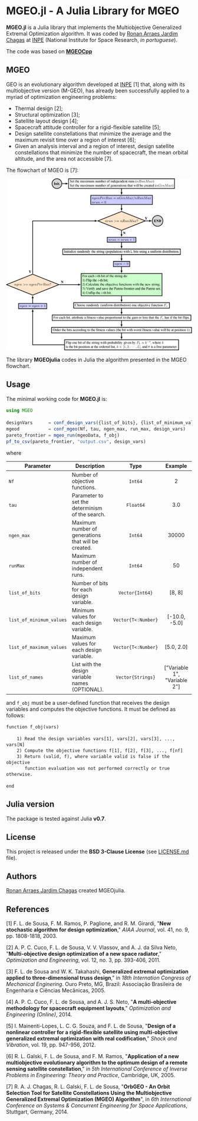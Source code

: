 MGEO.jl - A Julia Library for MGEO
==================================

**MGEO.jl** is a Julia library that implements the Multiobjective Generalized
Extremal Optimization algorithm. It was coded by [Ronan Arraes Jardim
Chagas](http://www.ronanarraes.com) at [INPE](http://www.inpe.br)
(National Institute for Space Research, *in portuguese*).

The code was based on [**MGEOCpp**](https://github.com/ronisbr/mgeocpp)

MGEO
----

GEO is an evolutionary algorithm developed at [INPE](http://www.inpe.br) [1]
that, along with its multiobjective version (M-GEO), has already been
successfully applied to a myriad of optimization engineering problems:

* Thermal design [2];
* Structural optimization [3];
* Satellite layout design [4];
* Spacecraft attitude controller for a rigid-flexible satellite [5];
* Design satellite constellations that minimize the average and the maximum
  revisit time over a region of interest [6];
* Given an analysis interval and a region of interest, design satellite
  constellations that minimize the number of spacecraft, the mean orbital
  altitude, and the area not accessible [7].

The flowchart of MGEO is [7]:

![M-GEO Flowchart](./figs/mgeo-flowchart.png "M-GEO flowchart [7]")

The library **MGEOjulia** codes in Julia the algorithm presented in the MGEO
flowchart.

Usage
-----

The minimal working code for **MGEO.jl** is:

```julia
using MGEO

designVars      = conf_design_vars({list_of_bits}, {list_of_minimum_values}, {list_of_maximum_values}, {list_of_names})
mgeod           = conf_mgeo(Nf, tau, ngen_max, run_max, design_vars)
pareto_frontier = mgeo_run(mgeoData, f_obj)
pf_to_csv(pareto_frontier, "output.csv", design_vars)
```
where

| Parameter                              | Description                                               | Type                                   | Example                                 |
| -------------------------------------- | --------------------------------------------------------- |:--------------------------------------:|:---------------------------------------:|
| `Nf`                                   | Number of objective functions.                            | `Int64`                                | 2                                       |
| `tau`                                  | Parameter to set the determinism of the search.           | `Float64`                              | 3.0                                     |
| `ngen_max`                             | Maximum number of generations that will be created.       | `Int64`                                | 30000                                   |
| `runMax`                               | Maximum number of independent runs.                       | `Int64`                                | 50                                      |
| `list_of_bits`                         | Number of bits for each design variable.                  | `Vector{Int64}`                        | [8, 8]                                  |
| `list_of_minimum_values`               | Minimum values for each design variable.                  | `Vector{T<:Number}`                    | [-10.0, -5.0]                           |
| `list_of_maximum_values`               | Maximum values for each design variable.                  | `Vector{T<:Number}`                    | [5.0, 2.0]                              |
| `list_of_names`                        | List with the design variable names (OPTIONAL).           | `Vector{Strings}`                      | ["Variable 1", "Variable 2"]            |

and `f_obj` must be a user-defined function that receives the design variables
and computes the objective functions. It must be defined as follows:

```
function f_obj(vars)

    1) Read the design variables vars[1], vars[2], vars[3], ..., vars[N]
    2) Compute the objective functions f[1], f[2], f[3], ..., f[nf]
    3) Return (valid, f), where variable valid is false if the objective
       function evaluation was not performed correctly or true otherwise.

end
```

Julia version
-------------

The package is tested against Julia **v0.7**.

License
-------

This project is released under the **BSD 3-Clause License** (see
[LICENSE.md](./LICENSE.md) file).

Authors
-------

[Ronan Arraes Jardim Chagas](http://www.inpe.br/ete/dse/ronan) created MGEOjulia.

References
----------

[1] F. L. de Sousa, F. M. Ramos, P. Paglione, and R. M. Girardi, "**New
stochastic algorithm for design optimization**," *AIAA Journal*, vol. 41, no. 9,
pp. 1808-1818, 2003.

[2] A. P. C. Cuco, F. L. de Sousa, V. V. Vlassov, and A. J. da Silva Neto,
"**Multi-objective design optimization of a new space radiator**," *Optimization
and Engineering*, vol. 12, no. 3, pp. 393-406, 2011.

[3] F. L. de Sousa and W. K. Takahashi, **Generalized extremal optimization
applied to three-dimensional truss design**," in *18th Internation Congress of
Mechanical Enginering*. Ouro Preto, MG, Brazil: Associação Brasileira de
Engenharia e Ciências Mecânicas, 2005.

[4] A. P. C. Cuco, F. L. de Sousa, and A. J. S. Neto, "**A multi-objective
methodology for spacecraft equipment layouts**," *Optimization and Engineering
(Online)*, 2014.

[5] I. Mainenti-Lopes, L. C. G. Souza, and F. L. de Sousa, "**Design of a
nonlinear controller for a rigid-flexible satellite using multi-objective
generalized extremal optimization with real codification**," *Shock and
Vibration*, vol. 19, pp. 947-956, 2012.

[6] R. L. Galski, F. L. de Sousa, and F. M. Ramos, "**Application of a new
multiobjective evolutionary algorithm to the optimum design of a remote sensing
satellite constellation**," in *5th International Conference of Inverse Problems
in Engineering: Theory and Practice*, Cambridge, UK, 2005.

[7] R. A. J. Chagas, R. L. Galski, F. L. de Sousa, "**OrbGEO - An Orbit
Selection Tool for Satellite Constellations Using the Multiobjective Generalized
Extremal Optimization (MGEO) Algorithm**", in *6th International Conference on
Systems & Concurrent Engineering for Space Applications*, Stuttgart, Germany,
2014.
